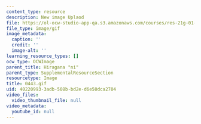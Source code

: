 ```yaml
---
content_type: resource
description: New image Uplaod
file: https://ol-ocw-studio-app-qa.s3.amazonaws.com/courses/res-21g-01-kana-spring-2010/402209933adb508bbd2ed6e50dca2704_0443.gif
file_type: image/gif
image_metadata:
  caption: ''
  credit: ''
  image-alt: ''
learning_resource_types: []
ocw_type: OCWImage
parent_title: Hiragana "ni"
parent_type: SupplementalResourceSection
resourcetype: Image
title: 0443.gif
uid: 40220993-3adb-508b-bd2e-d6e50dca2704
video_files:
  video_thumbnail_file: null
video_metadata:
  youtube_id: null
---
```

